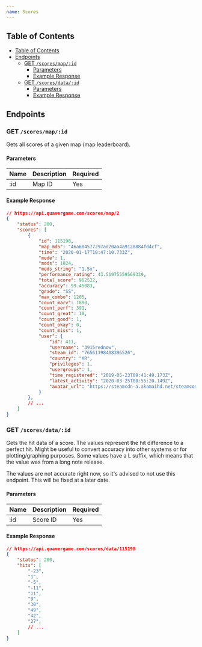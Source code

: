 ```yaml
---
name: Scores
---
```


## Table of Contents

- [Table of Contents](#table-of-contents)
- [Endpoints](#endpoints)
    - [GET `/scores/map/:id`](#get-scoresmapid)
        - [Parameters](#parameters)
        - [Example Response](#example-response)
    - [GET `/scores/data/:id`](#get-scoresdataid)
        - [Parameters](#parameters-1)
        - [Example Response](#example-response-1)

## Endpoints

### GET `/scores/map/:id`

Gets all scores of a given map (map leaderboard).

#### Parameters

| Name | Description | Required |
| ---- | ----------- | -------- |
| :id  | Map ID      | Yes      |

#### Example Response

```json
// https://api.quavergame.com/scores/map/2
{
    "status": 200,
    "scores": [
        {
            "id": 115198,
            "map_md5": "46a684577297ad20aa4a9128884fd4cf",
            "time": "2020-01-17T10:47:10.733Z",
            "mode": 1,
            "mods": 1024,
            "mods_string": "1.5x",
            "performance_rating": 43.51975559569339,
            "total_score": 962522,
            "accuracy": 99.45083,
            "grade": "SS",
            "max_combo": 1205,
            "count_marv": 1890,
            "count_perf": 391,
            "count_great": 10,
            "count_good": 1,
            "count_okay": 0,
            "count_miss": 1,
            "user": {
                "id": 411,
                "username": "3915rednow",
                "steam_id": "76561198408396526",
                "country": "KR",
                "privileges": 1,
                "usergroups": 1,
                "time_registered": "2019-05-23T09:41:49.173Z",
                "latest_activity": "2020-03-25T08:55:20.149Z",
                "avatar_url": "https://steamcdn-a.akamaihd.net/steamcommunity/public/images/avatars/f5/f588e676c153c8760681833b641a549be1fa1fcb_full.jpg"
            }
        },
        // ...
    ]
}
```

### GET `/scores/data/:id`

Gets the hit data of a score. The values represent the hit difference to a
perfect hit. Might be useful to convert accuracy into other systems or for
plotting/graphing purposes. Some values have a L suffix, which means that the
value was from a long note release.

The values are not accurate right now, so it's advised to not use this endpoint.
This will be fixed at a later date.

#### Parameters

| Name | Description | Required |
| ---- | ----------- | -------- |
| :id  | Score ID    | Yes      |

#### Example Response

```json
// https://api.quavergame.com/scores/data/115198
{
    "status": 200,
    "hits": [
        "-23",
        "1",
        "-5",
        "-11",
        "11",
        "9",
        "30",
        "49",
        "42",
        "27",
        // ...
    ]
}
```
